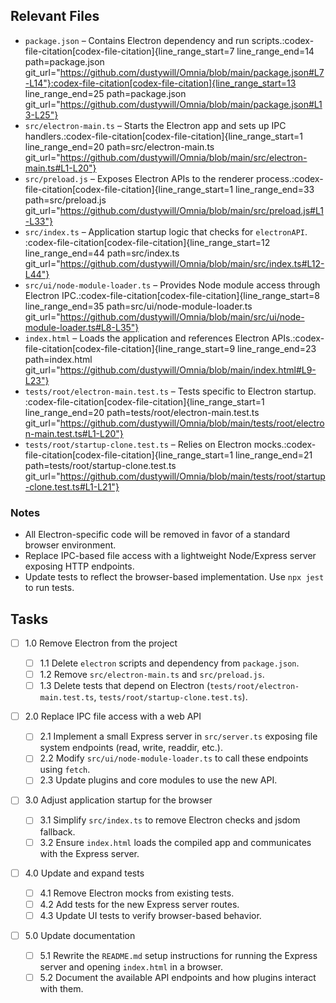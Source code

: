 ## Relevant Files

- `package.json` – Contains Electron dependency and run scripts.​:codex-file-citation[codex-file-citation]{line_range_start=7 line_range_end=14 path=package.json git_url="https://github.com/dustywill/Omnia/blob/main/package.json#L7-L14"}​​:codex-file-citation[codex-file-citation]{line_range_start=13 line_range_end=25 path=package.json git_url="https://github.com/dustywill/Omnia/blob/main/package.json#L13-L25"}​
- `src/electron-main.ts` – Starts the Electron app and sets up IPC handlers.​:codex-file-citation[codex-file-citation]{line_range_start=1 line_range_end=20 path=src/electron-main.ts git_url="https://github.com/dustywill/Omnia/blob/main/src/electron-main.ts#L1-L20"}​
- `src/preload.js` – Exposes Electron APIs to the renderer process.​:codex-file-citation[codex-file-citation]{line_range_start=1 line_range_end=33 path=src/preload.js git_url="https://github.com/dustywill/Omnia/blob/main/src/preload.js#L1-L33"}​
- `src/index.ts` – Application startup logic that checks for `electronAPI`.​:codex-file-citation[codex-file-citation]{line_range_start=12 line_range_end=44 path=src/index.ts git_url="https://github.com/dustywill/Omnia/blob/main/src/index.ts#L12-L44"}​
- `src/ui/node-module-loader.ts` – Provides Node module access through Electron IPC.​:codex-file-citation[codex-file-citation]{line_range_start=8 line_range_end=35 path=src/ui/node-module-loader.ts git_url="https://github.com/dustywill/Omnia/blob/main/src/ui/node-module-loader.ts#L8-L35"}​
- `index.html` – Loads the application and references Electron APIs.​:codex-file-citation[codex-file-citation]{line_range_start=9 line_range_end=23 path=index.html git_url="https://github.com/dustywill/Omnia/blob/main/index.html#L9-L23"}​
- `tests/root/electron-main.test.ts` – Tests specific to Electron startup.​:codex-file-citation[codex-file-citation]{line_range_start=1 line_range_end=20 path=tests/root/electron-main.test.ts git_url="https://github.com/dustywill/Omnia/blob/main/tests/root/electron-main.test.ts#L1-L20"}​
- `tests/root/startup-clone.test.ts` – Relies on Electron mocks.​:codex-file-citation[codex-file-citation]{line_range_start=1 line_range_end=21 path=tests/root/startup-clone.test.ts git_url="https://github.com/dustywill/Omnia/blob/main/tests/root/startup-clone.test.ts#L1-L21"}​

### Notes

- All Electron-specific code will be removed in favor of a standard browser environment.
- Replace IPC-based file access with a lightweight Node/Express server exposing HTTP endpoints.
- Update tests to reflect the browser-based implementation. Use `npx jest` to run tests.

## Tasks

- [ ] 1.0 Remove Electron from the project

  - [ ] 1.1 Delete `electron` scripts and dependency from `package.json`.
  - [ ] 1.2 Remove `src/electron-main.ts` and `src/preload.js`.
  - [ ] 1.3 Delete tests that depend on Electron (`tests/root/electron-main.test.ts`, `tests/root/startup-clone.test.ts`).

- [ ] 2.0 Replace IPC file access with a web API

  - [ ] 2.1 Implement a small Express server in `src/server.ts` exposing file system endpoints (read, write, readdir, etc.).
  - [ ] 2.2 Modify `src/ui/node-module-loader.ts` to call these endpoints using `fetch`.
  - [ ] 2.3 Update plugins and core modules to use the new API.

- [ ] 3.0 Adjust application startup for the browser

  - [ ] 3.1 Simplify `src/index.ts` to remove Electron checks and jsdom fallback.
  - [ ] 3.2 Ensure `index.html` loads the compiled app and communicates with the Express server.

- [ ] 4.0 Update and expand tests

  - [ ] 4.1 Remove Electron mocks from existing tests.
  - [ ] 4.2 Add tests for the new Express server routes.
  - [ ] 4.3 Update UI tests to verify browser-based behavior.

- [ ] 5.0 Update documentation
  - [ ] 5.1 Rewrite the `README.md` setup instructions for running the Express server and opening `index.html` in a browser.
  - [ ] 5.2 Document the available API endpoints and how plugins interact with them.
